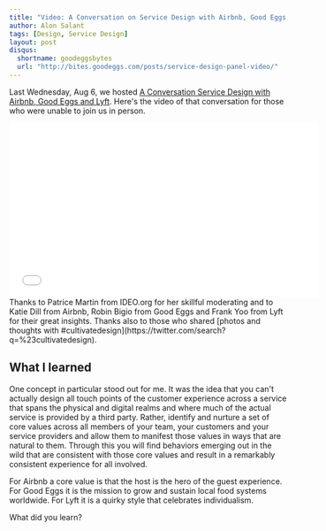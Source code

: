 ```yaml
---
title: "Video: A Conversation on Service Design with Airbnb, Good Eggs and Lyft"
author: Alon Salant
tags: [Design, Service Design]
layout: post
disqus:
  shortname: goodeggsbytes
  url: "http://bites.goodeggs.com/posts/service-design-panel-video/"
---
```


Last Wednesday, Aug 6, we hosted [A Conversation Service Design with Airbnb, Good Eggs and Lyft](/posts/service-design-panel/). Here's the video of that conversation for those who were unable to join us in person.

<iframe width="560" height="315" src="//www.youtube.com/embed/fkb08n81NAw" frameborder="0" allowfullscreen></iframe>

<br>
Thanks to Patrice Martin from IDEO.org for her skillful moderating and to Katie Dill from Airbnb, Robin Bigio from Good Eggs and Frank Yoo from Lyft for their great insights. Thanks also to those who shared [photos and thoughts with #cultivatedesign](https://twitter.com/search?q=%23cultivatedesign).

## What I learned

One concept in particular stood out for me. It was the idea that you can't actually design all touch points of the customer experience across a service that spans the physical and digital realms and where much of the actual service is provided by a third party. Rather, identify and nurture a set of core values across all members of your team, your customers and your service providers and allow them to manifest those values in ways that are natural to them. Through this you will find behaviors emerging out in the wild that are consistent with those core values and result in a remarkably consistent experience for all involved.

For Airbnb a core value is that the host is the hero of the guest experience. For Good Eggs it is the mission to grow and sustain local food systems worldwide. For Lyft it is a quirky style that celebrates individualism.

What did you learn?
